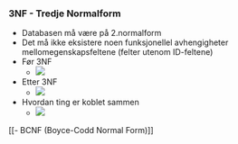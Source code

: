 

### 3NF - Tredje Normalform

-   Databasen må være på 2.normalform
-   Det må ikke eksistere noen funksjonellel avhengigheter mellomegenskapsfeltene (felter utenom ID-feltene)
-   Før 3NF
    -   ![](https://i.imgur.com/LwOx8wP.png)
-   Etter 3NF
    -   ![](https://i.imgur.com/PAQcP3r.png)
-   Hvordan ting er koblet sammen
    -   ![](https://i.imgur.com/HagHNzG.png)


[[-   BCNF (Boyce-Codd Normal Form)]]